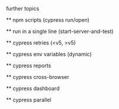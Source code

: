 further topics

** npm scripts (cypress run/open)

** run in a single line (start-server-and-test)

** cypress retries (<v5, >v5)

** cypress env variables (dynamic)

** cypress reports

** cypress cross-browser

** cypress dashboard

** cypress parallel
